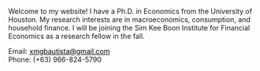 <html>
	<body>
		<div class="container">
			<div class="blurb">
				<!--<h1>About Me</h1>-->
					<p>Welcome to my website! I have a Ph.D. in Economics from the University of Houston. My research interests are in macroeconomics, 
					consumption, and household finance. I will be joining the Sim Kee Boon Institute for Financial Economics as a research fellow in the 
					fall.</p>
			</div><!-- /.blurb -->
		</div><!-- /.container -->
		<footer>
        		Email: <a href="mailto:xmgbautista@gmail.com" style="color:#000000;">xmgbautista@gmail.com</a><br>
            		Phone: (+63) 966-824-5790
		</footer>
	</body>
</html>

<!--- ## Welcome to GitHub Pages.

You can use the [editor on GitHub](https://github.com/xmgbautista/xmgbautista.github.io/edit/main/README.md) to maintain and preview the content for your website in Markdown files.

Whenever you commit to this repository, GitHub Pages will run [Jekyll](https://jekyllrb.com/) to rebuild the pages in your site, from the content in your Markdown files.

### Markdown

Markdown is a lightweight and easy-to-use syntax for styling your writing. It includes conventions for

```markdown
Syntax highlighted code block

# Header 1
## Header 2
### Header 3

- Bulleted
- List

1. Numbered
2. List

**Bold** and _Italic_ and `Code` text

[Link](url) and ![Image](src)
```

For more details see [GitHub Flavored Markdown](https://guides.github.com/features/mastering-markdown/).

### Jekyll Themes

Your Pages site will use the layout and styles from the Jekyll theme you have selected in your [repository settings](https://github.com/xmgbautista/xmgbautista.github.io/settings/pages). The name of this theme is saved in the Jekyll `_config.yml` configuration file.

### Support or Contact

Having trouble with Pages? Check out our [documentation](https://docs.github.com/categories/github-pages-basics/) or [contact support](https://support.github.com/contact) and we’ll help you sort it out.--->
